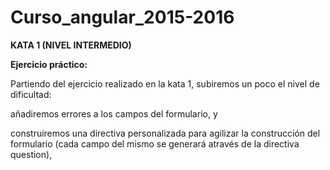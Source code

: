 # Curso_angular_2015-2016

**KATA 1 (NIVEL INTERMEDIO)**

**Ejercicio práctico:**

Partiendo del ejercicio realizado en la kata 1, subiremos un poco el nivel de dificultad: 

añadiremos errores a los campos del formulario, y 

construiremos una directiva personalizada para agilizar la construcción del formulario (cada campo del mismo se generará através de la directiva question),
